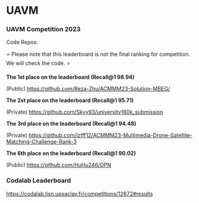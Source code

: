 # UAVM



### UAVM Competition 2023 

Code Repos: 


:star: Please note that this leaderboard is not the final ranking for competition. We will check the code.  :star:

**The 1st place on the leaderboard (Recall@1 98.94)** 

(Public) https://github.com/Reza-Zhu/ACMMM23-Solution-MBEG/

**The 2st place on the leaderboard (Recall@1 95.71)** 

(Private) https://github.com/Skyy93/university160k_submission 

**The 3rd place on the leaderboard (Recall@1 94.48)**

(Private) https://github.com/lzfff12/ACMMM23-Multimedia-Drone-Satellite-Matching-Challenge-Rank-3 


**The 6th place on the leaderboard (Recall@1 90.02)**

(Public) https://github.com/HuHu246/DPN


### Codalab Leaderboard

https://codalab.lisn.upsaclay.fr/competitions/12672#results
